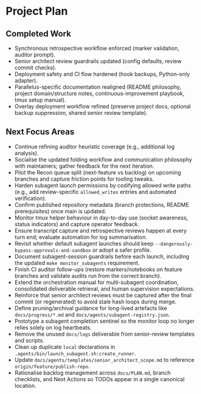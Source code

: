 # Project Plan

## Completed Work
- Synchronous retrospective workflow enforced (marker validation, auditor prompt).
- Senior architect review guardrails updated (config defaults, review commit checks).
- Deployment safety and CI flow hardened (hook backups, Python-only adapter).
- Parallelus-specific documentation realigned (README philosophy, project domain/structure notes, continuous-improvement playbook, tmux setup manual).
- Overlay deployment workflow refined (preserve project docs, optional backup suppression, shared senior review template).

## Next Focus Areas
- Continue refining auditor heuristic coverage (e.g., additional log analysis).
- Socialise the updated folding workflow and communication philosophy with maintainers; gather feedback for the next iteration.
- Pilot the Recon queue split (next-feature vs backlog) on upcoming branches and capture friction points for tooling tweaks.
- Harden subagent launch permissions by codifying allowed write paths (e.g., add review-specific `allowed_writes` entries and automated verification).
- Confirm published repository metadata (branch protections, README prerequisites) once main is updated.
- Monitor tmux helper behaviour in day-to-day use (socket awareness, status indicators) and capture operator feedback.
- Ensure transcript capture and retrospective reviews happen at every turn end; evaluate automation for log summarisation.
- Revisit whether default subagent launches should keep `--dangerously-bypass-approvals-and-sandbox` or adopt a safer profile.
- Document subagent-session guardrails before each launch, including the updated `make monitor_subagents` requirement.
- Finish CI auditor follow-ups (restore markers/notebooks on feature branches and validate audits run from the correct branch).
- Extend the orchestration manual for multi-subagent coordination, consolidated deliverable retrieval, and human supervision expectations.
- Reinforce that senior architect reviews must be captured after the final commit (or regenerated) to avoid stale hash loops during merge.
- Define pruning/archival guidance for long-lived artefacts like `docs/progress/*.md` and `docs/agents/subagent-registry.json`.
- Prototype a subagent completion sentinel so the monitor loop no longer relies solely on log heartbeats.
- Remove the unused `docs/logs` deliverable from senior-review templates and scripts.
- Clean up duplicate `local` declarations in `.agents/bin/launch_subagent.sh:create_runner`.
- Update `docs/agents/templates/senior_architect_scope.md` to reference `origin/feature/publish-repo`.
- Rationalise backlog management across `docs/PLAN.md`, branch checklists, and Next Actions so TODOs appear in a single canonical location.
